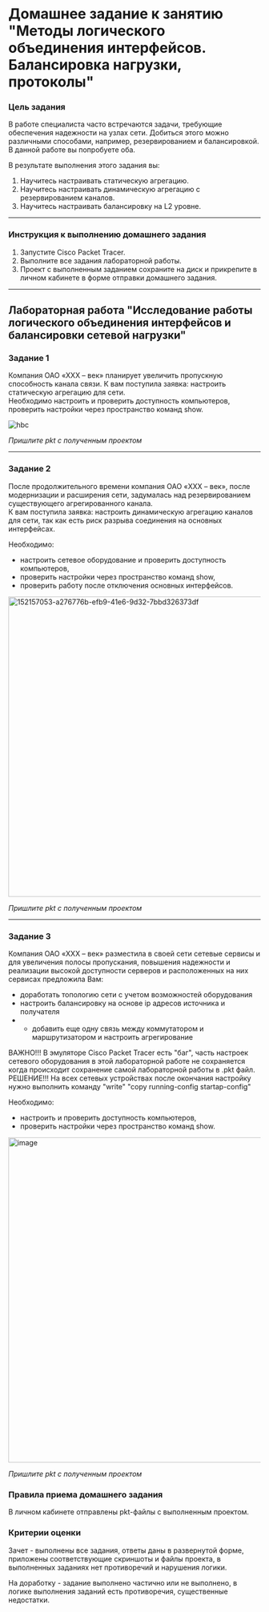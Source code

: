 # Домашнее задание к занятию "Методы логического объединения интерфейсов. Балансировка нагрузки, протоколы"

### Цель задания

В работе специалиста часто встречаются задачи, требующие обеспечения надежности на узлах сети. Добиться этого можно различными способами, например, резервированием и балансировкой. В данной работе вы попробуете оба. 

В результате выполнения этого задания вы:
1) Научитесь настраивать статическую агрегацию.  
2) Научитесь настраивать динамическую агрегацию с резервированием каналов.  
3) Научитесь настраивать балансировку на L2 уровне.  

------

### Инструкция к выполнению домашнего задания

1. Запустите Cisco Packet Tracer.  
2. Выполните  все задания лабораторной работы.  
3. Проект с выполненным заданием сохраните на диск и прикрепите в личном кабинете в форме отправки домашнего задания.  

------

## Лабораторная работа "Исследование работы логического объединения интерфейсов и балансировки сетевой нагрузки"

### Задание 1

Компания ОАО «XXX – век» планирует увеличить пропускную способность канала связи. К вам поступила заявка: настроить статическую агрегацию для сети.  
Необходимо настроить и проверить доступность компьютеров, проверить настройки через пространство команд show.

![hbc](https://user-images.githubusercontent.com/73060384/150137949-45bfd56c-a35c-4042-9377-5764cb09594d.png)

*Пришлите pkt с полученным проектом*

---

### Задание 2

После продолжительного времени компания ОАО «XXX – век», после модернизации и расширения сети, задумалась над резервированием существующего агрегированного канала.    
К вам поступила заявка: настроить динамическую агрегацию каналов для сети, так как есть риск разрыва соединения на основных интерфейсах.   


Необходимо: 
- настроить сетевое оборудование и проверить доступность компьютеров,
- проверить настройки через пространство команд show, 
- проверить работу после отключения основных интерфейсов.

<img width="600" alt="152157053-a276776b-efb9-41e6-9d32-7bbd326373df" src="https://user-images.githubusercontent.com/85602495/152174571-f344c6ec-ec34-4683-8f8b-51dbe57d6b45.png">

*Пришлите pkt с полученным проектом*

---

### Задание 3


Компания ОАО «XXX – век» разместила в своей сети сетевые сервисы и для увеличения полосы пропускания, повышения надежности и реализации высокой доступности серверов и расположенных на них сервисах предложила Вам:
 - доработать топологию сети с учетом возможностей оборудования
 - настроить балансировку на основе ip адресов источника и получателя
 -  - добавить еще одну связь между коммутатором и маршрутизатором и настроить агрегирование 
 
ВАЖНО!!! В эмуляторе Cisco Packet Tracer есть "баг", часть настроек сетевого оборудования в этой лабораторной работе не сохраняется когда происходит сохранение самой лабораторной работы в .pkt файл.
РЕШЕНИЕ!!! На всех сетевых устройствах после окончания настройку нужно выполнить команду "write" "copy running-config startap-config"
 

Необходимо: 
- настроить и проверить доступность компьютеров, 
- проверить настройки через пространство команд show.

<img width="650" alt="image" src="https://user-images.githubusercontent.com/73060384/152157089-dc2af0c6-1968-4a18-abfe-647488afa52b.png">

*Пришлите pkt с полученным проектом*


### Правила приема домашнего задания

В личном кабинете отправлены pkt-файлы с выполненным проектом.

### Критерии оценки

Зачет - выполнены все задания, ответы даны в развернутой форме, приложены соответствующие скриншоты и файлы проекта, в выполненных заданиях нет противоречий и нарушения логики.

На доработку - задание выполнено частично или не выполнено, в логике выполнения заданий есть противоречия, существенные недостатки.


